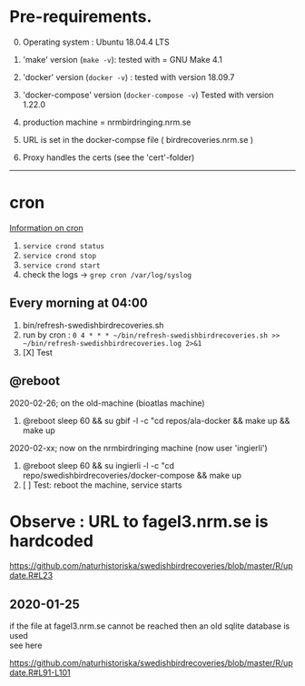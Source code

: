# Pre-requirements.

 <p>

0. Operating system : Ubuntu 18.04.4 LTS
1. 'make' version (`make -v`): tested with = GNU Make 4.1
2. 'docker' version (`docker -v`) : tested with version 18.09.7
3. 'docker-compose' version (`docker-compose -v`) Tested with version 1.22.0

0. production machine = nrmbirdringing.nrm.se  
1. URL is set in the docker-compse file ( birdrecoveries.nrm.se )
2. Proxy handles the certs (see the 'cert'-folder)


***

# cron

[Information on cron](https://en.wikipedia.org/wiki/Cron)

1. `service crond status`
2. `service crond stop`
3. `service crond start`
4. check the logs -> `grep cron /var/log/syslog`


## Every morning at 04:00

1. bin/refresh-swedishbirdrecoveries.sh
2. run by cron : `0 4 * * * ~/bin/refresh-swedishbirdrecoveries.sh >> ~/bin/refresh-swedishbirdrecoveries.log 2>&1`
3. [X] Test


## @reboot 

2020-02-26; on the old-machine (bioatlas machine)  <p>
1. @reboot sleep 60 && su gbif -l -c "cd repos/ala-docker && make up && make up 

2020-02-xx; now on the nrmbirdringing machine (now user 'ingierli') <p>
1. @reboot sleep 60 && su ingierli -l -c "cd repo/swedishbirdrecoveries/docker-compose && make up 
2. [ ] Test: reboot the machine, service starts


# Observe : URL to fagel3.nrm.se is hardcoded

https://github.com/naturhistoriska/swedishbirdrecoveries/blob/master/R/update.R#L23 

## 2020-01-25 
if the file at fagel3.nrm.se cannot be reached then an old sqlite database is used <br>
see here 

https://github.com/naturhistoriska/swedishbirdrecoveries/blob/master/R/update.R#L91-L101

